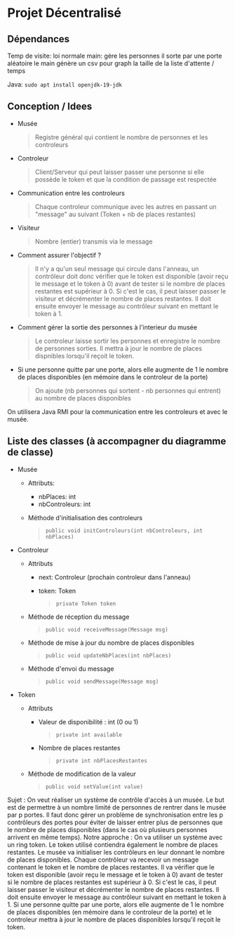 # Projet Décentralisé

## Dépendances

Temp de visite: loi normale
main: gère les personnes
il sorte par une porte aléatoire
le main génère un csv pour graph la taille de la liste d'attente / temps

Java: `sudo apt install openjdk-19-jdk`

## Conception / Idees

- Musée
  > Registre général qui contient le nombre de personnes et les controleurs
- Controleur
  > Client/Serveur qui peut laisser passer une personne si elle possède le token et que la condition de passage est respectée
- Communication entre les controleurs
  > Chaque controleur communique avec les autres en passant un "message" au suivant (Token + nb de places restantes)
- Visiteur
  > Nombre (entier) transmis via le message
- Comment assurer l'objectif ?
  > Il n'y a qu'un seul message qui circule dans l'anneau, un contrôleur doit donc vérifier que le token est disponible (avoir reçu le message et le token à 0) avant de tester si le nombre de places restantes est supérieur à 0. Si c'est le cas, il peut laisser passer le visiteur et décrémenter le nombre de places restantes. Il doit ensuite envoyer le message au contrôleur suivant en mettant le token à 1.
- Comment gérer la sortie des personnes à l'interieur du musée
  > Le controleur laisse sortir les personnes et enregistre le nombre de personnes sorties. Il mettra à jour le nombre de places dispnibles lorsqu'il reçoit le token.
- Si une personne quitte par une porte, alors elle augmente de 1 le nombre de places disponibles (en mémoire dans le controleur de la porte)
  > On ajoute (nb personnes qui sortent - nb personnes qui entrent) au nombre de places disponibles

On utilisera Java RMI pour la communication entre les controleurs et avec le musée.

## Liste des classes (à accompagner du diagramme de classe)

- Musée

  - Attributs:

    - nbPlaces: int
    - nbControleurs: int

  - Méthode d'initialisation des controleurs
    > `public void initControleurs(int nbControleurs, int nbPlaces)`

- Controleur

  - Attributs

    - next: Controleur (prochain controleur dans l'anneau)

    - token: Token
      > `private Token token`

  - Méthode de réception du message
    > `public void receiveMessage(Message msg)`
  - Méthode de mise à jour du nombre de places disponibles
    > `public void updateNbPlaces(int nbPlaces)`
  - Méthode d'envoi du message
    > `public void sendMessage(Message msg)`

- Token

  - Attributs

    - Valeur de disponibilité : int (0 ou 1)
      > `private int available`
    - Nombre de places restantes
      > `private int nbPlacesRestantes`

  - Méthode de modification de la valeur
    > `public void setValue(int value)`

Sujet : On veut réaliser un système de contrôle d'accès à un musée.
Le but est de permettre à un nombre limité de personnes de rentrer dans le musée par p portes. Il faut donc gérer un problème de synchronisation entre les p contrôleurs des portes pour éviter de laisser entrer plus de personnes que le nombre de places disponibles (dans le cas où plusieurs personnes arrivent en même temps).
Notre approche :
On va utiliser un système avec un ring token. Le token utilisé contiendra également le nombre de places restantes.
Le musée va initialiser les contrôleurs en leur donnant le nombre de places disponibles.
Chaque contrôleur va recevoir un message contenant le token et le nombre de places restantes. Il va vérifier que le token est disponible (avoir reçu le message et le token à 0) avant de tester si le nombre de places restantes est supérieur à 0. Si c'est le cas, il peut laisser passer le visiteur et décrémenter le nombre de places restantes. Il doit ensuite envoyer le message au contrôleur suivant en mettant le token à 1.
Si une personne quitte par une porte, alors elle augmente de 1 le nombre de places disponibles (en mémoire dans le controleur de la porte) et le controleur mettra à jour le nombre de places disponibles lorsqu'il reçoit le token.
